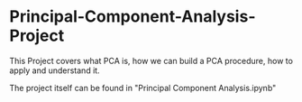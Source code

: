 # Principal-Component-Analysis-Project
This Project covers what PCA is, how we can build a PCA  procedure, how to apply and understand it.

The project itself can be found in "Principal Component Analysis.ipynb"
